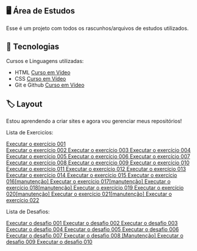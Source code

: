 ## 🖥️ Área de Estudos

 Esse é um projeto com todos os rascunhos/arquivos de estudos utilizados.

## 🚀 Tecnologias

 Cursos e Linguagens utilizadas:

 - HTML [Curso em Vídeo](https://www.youtube.com/watch?v=jgQjeqGRdgA)
 - CSS [Curso em Vídeo](https://www.youtube.com/watch?v=jgQjeqGRdgA)
 - Git e Github [Curso em Vídeo](https://www.youtube.com/watch?v=xEKo29OWILE&list=PLHz_AreHm4dm7ZULPAmadvNhH6vk9oNZA)

## 🏷️ Layout 

Estou aprendendo a criar sites e agora vou gerenciar meus repositórios!

Lista de Exercicíos:

<a href="https://vini3h.github.io/html-css/exercicios/ex001/index.html">Executar o exercício 001 </a>
<br>
<a href="https://vini3h.github.io/html-css/exercicios/ex002/index.html">Executar o exercício 002 </a>
<a href="https://vini3h.github.io/html-css/exercicios/ex003/index.html">Executar o exercício 003 </a>
<a href="https://vini3h.github.io/html-css/exercicios/ex004/index.html">Executar o exercício 004 </a>
<a href="https://vini3h.github.io/html-css/exercicios/ex006/index.html">Executar o exercício 005 </a>
<a href="https://vini3h.github.io/html-css/exercicios/ex007/html5.html">Executar o exercício 006 </a>
<a href="https://vini3h.github.io/html-css/exercicios/ex008/index.html">Executar o exercício 007 </a>
<a href="https://vini3h.github.io/html-css/exercicios/ex008b/index.html">Executar o exercício 008 </a>
<a href="https://vini3h.github.io/html-css/exercicios/ex009/index.html">Executar o exercício 009 </a>
<a href="https://vini3h.github.io/html-css/exercicios/ex010/index.html">Executar o exercício 010 </a>
<a href="https://vini3h.github.io/html-css/exercicios/ex011/index.html">Executar o exercício 011 </a>
<a href="https://vini3h.github.io/html-css/exercicios/ex012/index.html">Executar o exercício 012 </a>
<a href="https://vini3h.github.io/html-css/exercicios/ex013/index.html">Executar o exercício 013 </a>
<a href="https://vini3h.github.io/html-css/exercicios/ex014/index.html">Executar o exercício 014 </a>
<a href="https://vini3h.github.io/html-css/exercicios/ex015/index.html">Executar o exercício 015 </a>
<a href="https://vini3h.github.io/html-css/exercicios/ex016/index.html">Executar o exercício 016[manutenção] </a>
<a href="https://vini3h.github.io/html-css/exercicios/ex017/index.html">Executar o exercício 017[manutenção] </a>
<a href="https://vini3h.github.io/html-css/exercicios/ex018/index.html">Executar o exercício 018[manutenção] </a>
<a href="https://vini3h.github.io/html-css/exercicios/ex019/seletor01.html">Executar o exercício 019 </a>
<a href="https://vini3h.github.io/html-css/exercicios/ex020/index.html">Executar o exercício 020[manutenção] </a>
<a href="https://vini3h.github.io/html-css/exercicios/ex021/index.html">Executar o exercício 021[manutenção] </a>
<a href="https://vini3h.github.io/html-css/exercicios/ex022/index.html">Executar o exercício 022 </a>

Lista de Desafios:

<a href="https://vini3h.github.io/html-css/desafios/d001/index.html">Executar o desafio 001 </a>
<a href="https://vini3h.github.io/html-css/desafios/d002/index.html">Executar o desafio 002 </a>
<a href="https://vini3h.github.io/html-css/desafios/d003/index.html">Executar o desafio 003 </a>
<a href="https://vini3h.github.io/html-css/desafios/d004/index.html">Executar o desafio 004 </a>
<a href="https://vini3h.github.io/html-css/desafios/d005/index.html">Executar o desafio 005 </a>
<a href="https://vini3h.github.io/html-css/desafios/d006/index.html">Executar o desafio 006 </a>
<a href="https://vini3h.github.io/html-css/desafios/d007/index.html">Executar o desafio 007 </a>
<a href="https://vini3h.github.io/html-css/desafios/d008/index.html">Executar o desafio 008 [Manutenção] </a>
<a href="https://vini3h.github.io/html-css/desafios/d009/index.html">Executar o desafio 009 </a>
<a href="https://vini3h.github.io/html-css/desafios/d010/index.html">Executar o desafio 010 </a>

<!--<p align="center">
  <img src=".github/preview.png" alt="Demonstração do projeto" width="100%" />
</p>
-->
